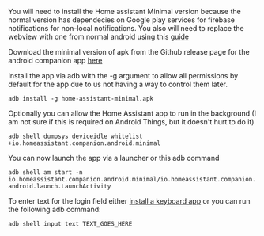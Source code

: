 You will need to install the Home assistant Minimal version because the normal version has dependecies on Google play services for firebase notifications for non-local notifications. You also will need to replace the webview with one from normal android using this [guide](../Android-Things/replace-webview.md)

Download the minimal version of apk from the Github release page for the android companion app [here](https://github.com/home-assistant/android/releases)

Install the app via adb with the -g argument to allow all permissions by default for the app due to us not having a way to control them later.

```adb install -g home-assistant-minimal.apk```

Optionally you can allow the Home Assistant app to run in the background (I am not sure if this is required on Android Things, but it doesn't hurt to do it)

```adb shell dumpsys deviceidle whitelist +io.homeassistant.companion.android.minimal```

You can now launch the app via a launcher or this adb command

```adb shell am start -n io.homeassistant.companion.android.minimal/io.homeassistant.companion.android.launch.LaunchActivity```

To enter text for the login field either [install a keyboard app](../Android-Things/enable-software-keyboard.md) or you can run the following adb command:

```adb shell input text TEXT_GOES_HERE```
